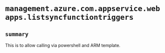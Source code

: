 # `management.azure.com.appservice.webapps.listsyncfunctiontriggers`

## `summary`
This is to allow calling via powershell and ARM template.


